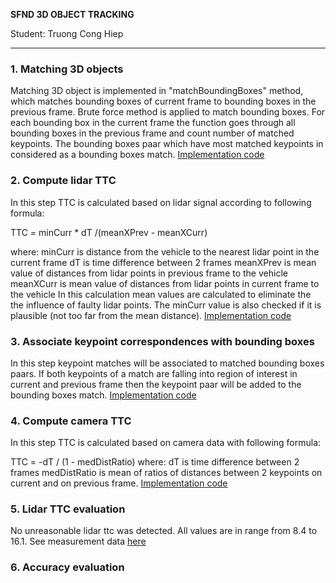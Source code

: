 **SFND 3D OBJECT TRACKING**


Student: Truong Cong Hiep

------------

### 1. Matching 3D objects

Matching 3D object is implemented in "matchBoundingBoxes" method, which matches bounding boxes of current frame to bounding boxes in the previous frame. Brute force method is applied to match bounding boxes. For each bounding box in the current frame the function goes through all bounding boxes in the previous frame and count number of matched keypoints. The bounding boxes paar which have most matched keypoints in considered as a bounding boxes match. [Implementation code](https://github.com/truongconghiep/SFND_3D_Object_Tracking/blob/00685101f645d11fc5a1dabfe82df9c56789ef1e/src/camFusion_Student.cpp#L148)

### 2. Compute lidar TTC

In this step TTC is calculated based on lidar signal according to following formula:

TTC = minCurr * dT /(meanXPrev - meanXCurr)

where: minCurr is distance from the vehicle to the nearest lidar point in the current frame
       dT is time difference between 2 frames
       meanXPrev is mean value of distances from lidar points in previous frame to the vehicle
       meanXCurr is mean value of distances from lidar points in current frame to the vehicle
In this calculation mean values are calculated to eliminate the the influence of faulty lidar points. The minCurr value is also checked if it is plausible (not too far from the mean distance). 
[Implementation code](https://github.com/truongconghiep/SFND_3D_Object_Tracking/blob/00685101f645d11fc5a1dabfe82df9c56789ef1e/src/camFusion_Student.cpp#L200)

### 3. Associate keypoint correspondences with bounding boxes

In this step keypoint matches will be associated to matched bounding boxes paars. If both keypoints of a match are falling into region of interest in current and previous frame then the keypoint paar will be added to the bounding boxes match.
[Implementation code](https://github.com/truongconghiep/SFND_3D_Object_Tracking/blob/00685101f645d11fc5a1dabfe82df9c56789ef1e/src/camFusion_Student.cpp#L134)


### 4. Compute camera TTC

In this step TTC is calculated based on camera data with following formula:

TTC = -dT / (1 - medDistRatio)
where: dT is time difference between 2 frames
       medDistRatio is mean of ratios of distances between 2 keypoints on current and on previous frame.
[Implementation code](https://github.com/truongconghiep/SFND_3D_Object_Tracking/blob/00685101f645d11fc5a1dabfe82df9c56789ef1e/src/camFusion_Student.cpp#L148)

### 5. Lidar TTC evaluation

No unreasonable lidar ttc was detected. All values are in range from 8.4 to 16.1. See measurement data [here](https://github.com/truongconghiep/SFND_3D_Object_Tracking/blob/master/build/InfoLog.csv)

### 6. Accuracy evaluation

